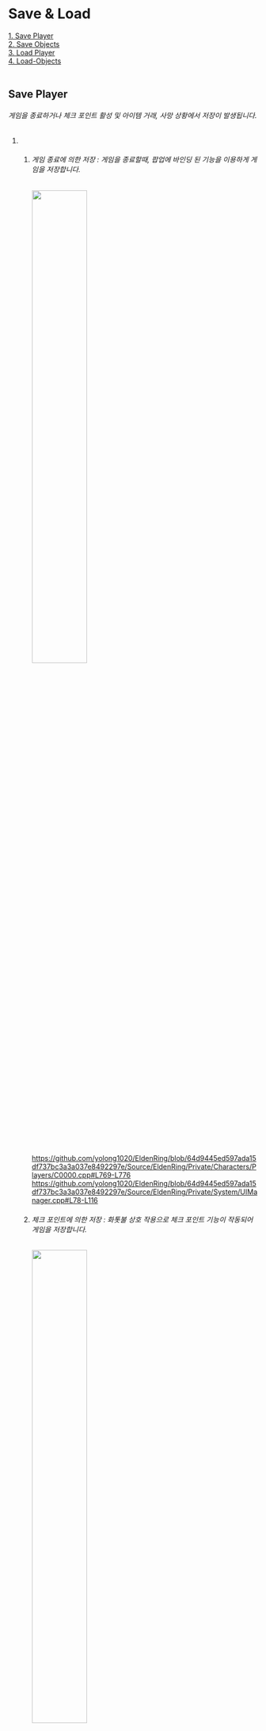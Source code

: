# Save & Load
[1. Save Player](#Save-Player)   
[2. Save Objects](#Save-Objects)   
[3. Load Player](#Load-Player)   
[4. Load-Objects](#Load-Objects)   
</br>


## Save Player
###### 게임을 종료하거나 체크 포인트 활성 및 아이템 거래, 사망 상황에서 저장이 발생됩니다.

   1.
      1. ###### 게임 종료에 의한 저장 : 게임을 종료할때, 팝업에 바인딩 된 기능을 이용하게 게임을 저장합니다.
         <img src="https://github.com/yolong1020/EldenRing/assets/87303898/508aa5db-3251-4e37-8720-ef8ab9de7901" width="49.5%" height="49.5%"></img>   
         </br>
         https://github.com/yolong1020/EldenRing/blob/64d9445ed597ada15df737bc3a3a037e8492297e/Source/EldenRing/Private/Characters/Players/C0000.cpp#L769-L776
         https://github.com/yolong1020/EldenRing/blob/64d9445ed597ada15df737bc3a3a037e8492297e/Source/EldenRing/Private/System/UIManager.cpp#L78-L116 </br>
         
      2. ###### 체크 포인트에 의한 저장 : 화톳불 상호 작용으로 체크 포인트 기능이 작동되어 게임을 저장합니다.
         <img src="https://github.com/yolong1020/EldenRing/assets/87303898/d7634f0b-4989-4d5a-b8c0-9f540a5aeb98" width="49.5%" height="49.5%"></img>   
         </br>
         https://github.com/yolong1020/EldenRing/blob/3578ea4734424524193e99ac7fe3af6e40049190/Source/EldenRing/Private/UI/PopUp/InteractionPopUp.cpp#L115-L138
         https://github.com/yolong1020/EldenRing/blob/73825fa184b635dea13c29460bc5894efc84ecbe/Source/EldenRing/Private/Characters/Players/C0000.cpp#L1412-L1416
         https://github.com/yolong1020/EldenRing/blob/73825fa184b635dea13c29460bc5894efc84ecbe/Source/EldenRing/Private/Characters/Players/C0000.cpp#L1424-L1431
         https://github.com/yolong1020/EldenRing/blob/73825fa184b635dea13c29460bc5894efc84ecbe/Source/EldenRing/Private/Characters/Players/C0000.cpp#L1556-L1583 </br>

   2. ###### USaveGame을 상속받은 UERSaveData에 플레이어에 관련된 모든 데이터들을 저장합니다.
      https://github.com/yolong1020/EldenRing/blob/0c22ea3db091b70ce347e421ef1c6525da478d41/Source/EldenRing/Private/GameBase/ERGameInstance.cpp#L52-L73
      https://github.com/yolong1020/EldenRing/blob/6571361fd2e65f39c1565b26b5093ed459994600/Source/EldenRing/Private/GameData/ERSaveData.cpp#L11-L21
      https://github.com/yolong1020/EldenRing/blob/6571361fd2e65f39c1565b26b5093ed459994600/Source/EldenRing/Private/GameData/ERSaveData.cpp#L23-L37 </br>


## Save Objects
###### 플레이어를 제외한 필드에 존재하는 오브젝트들은 Observer Manager에 'EOET_SaveData'로 등록된 이벤트에 의해 저장되며,</br>중복 저장을 방지하게 위해 이벤트 호출 전 반드시 초기화 과정을 거칩니다.
```C++
UERGameInstance* instance = Cast<UERGameInstance>(GetGameInstance()); 
CHECK_INVALID_PTR(instance) 
UObserverManager* observer_mgr = instance->GetSubsystem<UObserverManager>();
CHECK_INVALID_PTR(observer_mgr)
 	 
instance->ResetSaveData(); 
observer_mgr->TriggerEvent(EObserverEventType::EOET_SaveData);
```
https://github.com/yolong1020/EldenRing/blob/0c22ea3db091b70ce347e421ef1c6525da478d41/Source/EldenRing/Private/GameBase/ERGameInstance.cpp#L367-L383 </br>

   1. ###### NPC들은 Event에 SaveCharacterData를 바인딩하여 캐릭터의 위치, 클래스 유형, 무기 정보, 행동, 정찰 등을 기본으로 저장합니다.</br>만약 상인 유형이라면, 다이얼로그와 연출 카메라, 이동 장소 및 판매 아이템을 추가로 저장합니다.
      https://github.com/yolong1020/EldenRing/blob/cbf78c1d5f11228634889b1c6f8319e61af4c5a2/Source/EldenRing/Private/Characters/NPC/NPC_Character.cpp#L447-L455
      https://github.com/yolong1020/EldenRing/blob/22eac6ed928320a3710896509221d9f466ecedcf/Source/EldenRing/Private/GameBase/ERGameInstance.cpp#L135-L147
      https://github.com/yolong1020/EldenRing/blob/997399c5544718c3393739593c7cc748d3c1a46e/Source/EldenRing/Private/GameData/ERSaveData.cpp#L39-L93 </br>
      
   2. ###### 화톳불이나 상인처럼 상호 작용이 가능한 오브젝트들은 고유 이름과 최초 상호 작용 여부를 저장합니다.
      https://github.com/yolong1020/EldenRing/blob/f3a58f08e48bff30bf54832873d9287e74cc7bf1/Source/EldenRing/Private/Characters/NPC/Vender/Vender.cpp#L245-L253
      https://github.com/yolong1020/EldenRing/blob/22eac6ed928320a3710896509221d9f466ecedcf/Source/EldenRing/Private/GameBase/ERGameInstance.cpp#L263-L275
      https://github.com/yolong1020/EldenRing/blob/1e2d77207e761592951b82b53947498560068d82/Source/EldenRing/Private/GameData/ERSaveData.cpp#L105-L113
      
   3. ###### 항아리나 정찰지, 집결지와 같은 오브젝트들은 위치, 클래스 유형을 저장합니다.
      https://github.com/yolong1020/EldenRing/blob/9707e8b6c5dccdd2145024019270f3c4906f2124/Source/EldenRing/Private/FieldObject/FieldObject.cpp#L22-L28
      https://github.com/yolong1020/EldenRing/blob/22eac6ed928320a3710896509221d9f466ecedcf/Source/EldenRing/Private/GameBase/ERGameInstance.cpp#L212-L224
      https://github.com/yolong1020/EldenRing/blob/5de49fcb150304115303472db0b75118350dd4e6/Source/EldenRing/Private/GameData/ERSaveData.cpp#L95-L103
      
   1. ###### VolumeBox 같은 튜토리얼 오브젝트들은 위치, 클래스 유형, Callout Popup 정보들을 저장합니다.
      https://github.com/yolong1020/EldenRing/blob/acb23901afdb98a9a45e08a03bb9b3be3107b887/Source/EldenRing/Private/UI/Tutorial/TutorialVolumeBox_CallOut.cpp#L65-L71
      https://github.com/yolong1020/EldenRing/blob/22eac6ed928320a3710896509221d9f466ecedcf/Source/EldenRing/Private/GameBase/ERGameInstance.cpp#L314-L326
      https://github.com/yolong1020/EldenRing/blob/dad6afdf1baa07093f377a3671635032093c8114/Source/EldenRing/Private/GameData/ERSaveData.cpp#L115-L124 </br>


## Load Player
###### 메인 타이틀에서 'Load Game' 버튼에 의한 게임 시작과 플레이어 사망 후 게임을 재시작할 때, 저장된 플레이어 정보를 불러옵니다.
```C++
/// [AC0000::BeginPlay] 189
instance->IsNewGame() ? SetDefaultItems() : instance->LoadPlayer(this);
```

   1.
      1. ###### Load Game에 의한 불러오기 :</br>NewGame을 제외한 ERGameInstance의 'm_is_new_game' 변수는 항시 false 상태이며,</br>NewGame에서도 사망에 의한 재시작은 변수를 false로 변경하기 때문에 플레이어 캐릭터 초기화 시 저장된 정보를 불러오게 됩니다.
         <img src="https://github.com/yolong1020/EldenRing/assets/87303898/508aa5db-3251-4e37-8720-ef8ab9de7901" width="49.5%" height="49.5%"></img>   
         </br>
         
      2. ###### 플레이어 사망에 의한 불러오기 :</br>캐릭터의 사망 연출이 종료되면 GameMode에 게임 재시작을 요청하고 캐릭터를 다시 초기화하며 저장된 정보를 불러오게 됩니다.
         <img src="https://github.com/yolong1020/EldenRing/assets/87303898/865ae562-b195-4e21-afd6-a75187b99103" width="49.5%" height="49.5%"></img>   
         </br>
         https://github.com/yolong1020/EldenRing/blob/2e31075e7eb907ff42a181d5348179df51fadf97/Source/EldenRing/Private/Characters/Players/C0000.cpp#L400-L415
         https://github.com/yolong1020/EldenRing/blob/2e31075e7eb907ff42a181d5348179df51fadf97/Source/EldenRing/Private/Characters/Players/C0000.cpp#L1222-L1229
         https://github.com/yolong1020/EldenRing/blob/a0d7366564eba9f62fe294702066f0320fe39bcd/Source/EldenRing/Private/GameBase/ERGameMode.cpp#L71-L90 </br>
         
   2. ###### 플레이어를 마지막에 저장된 위치로 이동키고 착용중인 아이템과 보관된 아이템들의 UItemObject를 생성, 검증 후 각 분류에 맞게 위치시킵니다.
      https://github.com/yolong1020/EldenRing/blob/64f315c377d4aab7c93b16c3b7e04cd8962d87ec/Source/EldenRing/Private/GameBase/ERGameInstance.cpp#L75-L133 </br>
      
     
## Load Objects
###### 메인 타이틀에서 'Load Game' 버튼에 의한 게임 시작과 플레이어 사망 후 게임을 재시작할 때, 저장된 오브젝트 정보를 불러옵니다.

   1.
      1. ###### Load Game에 의한 불러오기 :</br>Load Game으로 게임을 실행한 경우 FieldObject Data Layer를 불러와 별도로 오브젝트들을 생성하고 데이터를 연결합니다.
         https://github.com/yolong1020/EldenRing/blob/099acb762a396881c10e7f615b94861e4ecfad93/Source/EldenRing/Private/Levels/BaseLevelScript.cpp#L24-L45
         https://github.com/yolong1020/EldenRing/blob/099acb762a396881c10e7f615b94861e4ecfad93/Source/EldenRing/Private/Levels/GameField.cpp#L58-L78 </br>
      2. ###### 플레이어 사망에 의한 불러오기 :</br>플레이어 캐릭터의 사망 연출이 종료되면 GameMode에 게임 재시작을 요청하고 필드의 오브젝트들을 불러옵니다.
         https://github.com/yolong1020/EldenRing/blob/099acb762a396881c10e7f615b94861e4ecfad93/Source/EldenRing/Private/GameBase/ERGameMode.cpp#L71-L90 </br>

   2. ###### L
      https://github.com/yolong1020/EldenRing/blob/a0d7366564eba9f62fe294702066f0320fe39bcd/Source/EldenRing/Private/GameBase/ERGameInstance.cpp#L44-L50 </br>

      1. ###### 필드에 이미 NPC가 존재하는 경우, 해당 NPC들을 모두 파괴합니다. 이후 불러온 데이터를 순회하며 Spawn 및 위치, 행동, 상인 여부에 따른 설정 등을 초기화합니다.
         https://github.com/yolong1020/EldenRing/blob/a3077be327f39c03df390dafddecd977e72c0488/Source/EldenRing/Private/GameBase/ERGameInstance.cpp#L149-L210 </br>
      1. ###### 필드에 이미 NPC가 존재하는 경우, 해당 NPC들을 모두 파괴합니다. 이후 불러온 데이터를 순회하며 Spawn 및 위치, 행동, 상인 여부에 따른 설정 등을 초기화합니다.
         https://github.com/yolong1020/EldenRing/blob/a3077be327f39c03df390dafddecd977e72c0488/Source/EldenRing/Private/GameBase/ERGameInstance.cpp#L226-L261
      1. ###### 필드에 이미 NPC가 존재하는 경우, 해당 NPC들을 모두 파괴합니다. 이후 불러온 데이터를 순회하며 Spawn 및 위치, 행동, 상인 여부에 따른 설정 등을 초기화합니다.
         https://github.com/yolong1020/EldenRing/blob/a3077be327f39c03df390dafddecd977e72c0488/Source/EldenRing/Private/GameBase/ERGameInstance.cpp#L277-L312
      1. ###### 필드에 이미 NPC가 존재하는 경우, 해당 NPC들을 모두 파괴합니다. 이후 불러온 데이터를 순회하며 Spawn 및 위치, 행동, 상인 여부에 따른 설정 등을 초기화합니다.
         https://github.com/yolong1020/EldenRing/blob/a3077be327f39c03df390dafddecd977e72c0488/Source/EldenRing/Private/GameBase/ERGameInstance.cpp#L328-L365
